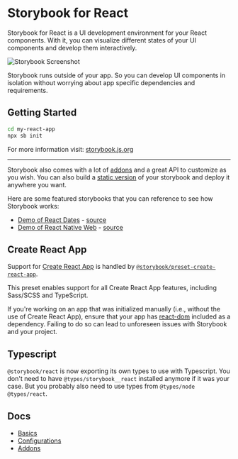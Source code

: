 # Storybook for React

Storybook for React is a UI development environment for your React components.
With it, you can visualize different states of your UI components and develop them interactively.

![Storybook Screenshot](https://github.com/storybookjs/storybook/blob/main/media/storybook-intro.gif)

Storybook runs outside of your app.
So you can develop UI components in isolation without worrying about app specific dependencies and requirements.

## Getting Started

```sh
cd my-react-app
npx sb init
```

For more information visit: [storybook.js.org](https://storybook.js.org)

---

Storybook also comes with a lot of [addons](https://storybook.js.org/docs/react/configure/storybook-addons) and a great API to customize as you wish.
You can also build a [static version](https://storybook.js.org/docs/react/workflows/publish-storybook) of your storybook and deploy it anywhere you want.

Here are some featured storybooks that you can reference to see how Storybook works:

- [Demo of React Dates](http://airbnb.io/react-dates/) - [source](https://github.com/airbnb/react-dates)
- [Demo of React Native Web](https://necolas.github.io/react-native-web/docs/) - [source](https://github.com/necolas/react-native-web)

## Create React App

Support for [Create React App](https://create-react-app.dev/) is handled by [`@storybook/preset-create-react-app`](https://github.com/storybookjs/presets/tree/master/packages/preset-create-react-app).

This preset enables support for all Create React App features, including Sass/SCSS and TypeScript.

If you're working on an app that was initialized manually (i.e., without the use of Create React App), ensure that your app has [react-dom](https://www.npmjs.com/package/react-dom) included as a dependency. Failing to do so can lead to unforeseen issues with Storybook and your project.

## Typescript

`@storybook/react` is now exporting its own types to use with Typescript.
You don't need to have `@types/storybook__react` installed anymore if it was your case.
But you probably also need to use types from `@types/node @types/react`.

## Docs

- [Basics](https://storybook.js.org/docs/react/get-started/introduction)
- [Configurations](https://storybook.js.org/docs/react/configure/overview)
- [Addons](https://storybook.js.org/docs/react/configure/storybook-addons)

